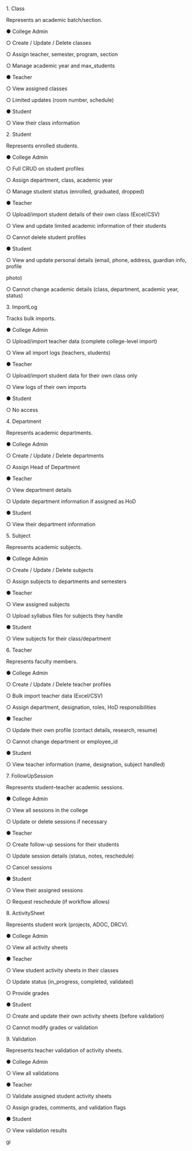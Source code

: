 1\. Class

Represents an academic batch/section.

● College Admin

○ Create / Update / Delete classes

○ Assign teacher, semester, program, section

○ Manage academic year and max\_students

● Teacher

○ View assigned classes

○ Limited updates (room number, schedule)

● Student

○ View their class information

2\. Student

Represents enrolled students.

● College Admin

○ Full CRUD on student profiles

○ Assign department, class, academic year

○ Manage student status (enrolled, graduated, dropped)

● Teacher

○ Upload/import student details of their own class (Excel/CSV)

○ View and update limited academic information of their students

○ Cannot delete student profiles

● Student

○ View and update personal details (email, phone, address, guardian info, profile

photo)

○ Cannot change academic details (class, department, academic year, status)

3\. ImportLog

Tracks bulk imports.

● College Admin

○ Upload/import teacher data (complete college-level import)

○ View all import logs (teachers, students)

● Teacher

○ Upload/import student data for their own class only

○ View logs of their own imports

● Student

○ No access

4\. Department

Represents academic departments.

● College Admin

○ Create / Update / Delete departments

○ Assign Head of Department

● Teacher

○ View department details

○ Update department information if assigned as HoD

● Student

○ View their department information

5\. Subject

Represents academic subjects.

● College Admin

○ Create / Update / Delete subjects

○ Assign subjects to departments and semesters

● Teacher

○ View assigned subjects

○ Upload syllabus files for subjects they handle

● Student

○ View subjects for their class/department

6\. Teacher

Represents faculty members.

● College Admin

○ Create / Update / Delete teacher profiles

○ Bulk import teacher data (Excel/CSV)

○ Assign department, designation, roles, HoD responsibilities

● Teacher

○ Update their own profile (contact details, research, resume)

○ Cannot change department or employee\_id

● Student

○ View teacher information (name, designation, subject handled)

7\. FollowUpSession

Represents student–teacher academic sessions.

● College Admin

○ View all sessions in the college

○ Update or delete sessions if necessary

● Teacher

○ Create follow-up sessions for their students

○ Update session details (status, notes, reschedule)

○ Cancel sessions

● Student

○ View their assigned sessions

○ Request reschedule (if workflow allows)

8\. ActivitySheet

Represents student work (projects, ADOC, DRCV).

● College Admin

○ View all activity sheets

● Teacher

○ View student activity sheets in their classes

○ Update status (in\_progress, completed, validated)

○ Provide grades

● Student

○ Create and update their own activity sheets (before validation)

○ Cannot modify grades or validation

9\. Validation

Represents teacher validation of activity sheets.

● College Admin

○ View all validations

● Teacher

○ Validate assigned student activity sheets

○ Assign grades, comments, and validation flags

● Student

○ View validation results

gi